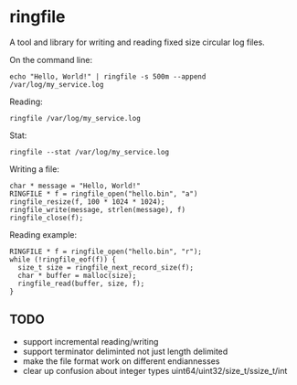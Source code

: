 ringfile
========

A tool and library for writing and reading fixed size circular log files.

On the command line:

    echo "Hello, World!" | ringfile -s 500m --append /var/log/my_service.log

Reading:

    ringfile /var/log/my_service.log

Stat:

    ringfile --stat /var/log/my_service.log

Writing a file:

    char * message = "Hello, World!"
    RINGFILE * f = ringfile_open("hello.bin", "a")
    ringfile_resize(f, 100 * 1024 * 1024);
    ringfile_write(message, strlen(message), f)
    ringfile_close(f);

Reading example:

    RINGFILE * f = ringfile_open("hello.bin", "r");
    while (!ringfile_eof(f)) {
      size_t size = ringfile_next_record_size(f);
      char * buffer = malloc(size);
      ringfile_read(buffer, size, f);
    }

TODO
----

- support incremental reading/writing
- support terminator deliminted not just length delimited
- make the file format work on different endiannesses
- clear up confusion about integer types uint64/uint32/size_t/ssize_t/int